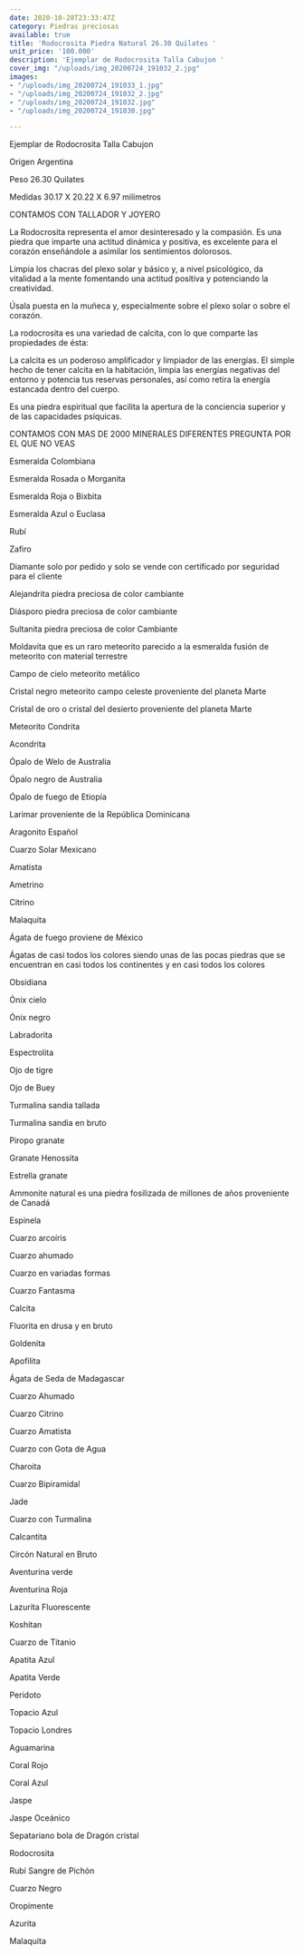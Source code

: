```yaml
---
date: 2020-10-28T23:33:47Z
category: Piedras preciosas
available: true
title: 'Rodocrosita Piedra Natural 26.30 Quilates '
unit_price: '100.000'
description: 'Ejemplar de Rodocrosita Talla Cabujon '
cover_img: "/uploads/img_20200724_191032_2.jpg"
images:
- "/uploads/img_20200724_191033_1.jpg"
- "/uploads/img_20200724_191032_2.jpg"
- "/uploads/img_20200724_191032.jpg"
- "/uploads/img_20200724_191030.jpg"

---
```

Ejemplar de Rodocrosita Talla Cabujon 

Origen Argentina 

Peso 26.30 Quilates 

Medidas 30.17 X 20.22 X 6.97 milímetros 

CONTAMOS CON TALLADOR Y JOYERO

La Rodocrosita representa el amor desinteresado y la compasión. Es una piedra que imparte una actitud dinámica y positiva, es excelente para el corazón enseñándole a asimilar los sentimientos dolorosos.

Limpia los chacras del plexo solar y básico y, a nivel psicológico, da vitalidad a la mente fomentando una actitud positiva y potenciando la creatividad.

Úsala puesta en la muñeca y, especialmente sobre el plexo solar o sobre el corazón.

La rodocrosita es una variedad de calcita, con lo que comparte las propiedades de ésta:

La calcita es un poderoso amplificador y limpiador de las energías. El simple hecho de tener calcita en la habitación, limpia las energías negativas del entorno y potencia tus reservas personales, así como retira la energía estancada dentro del cuerpo.

Es una piedra espiritual que facilita la apertura de la conciencia superior y de las capacidades psíquicas.

CONTAMOS CON MAS DE 2000 MINERALES DIFERENTES PREGUNTA POR EL QUE NO VEAS

Esmeralda Colombiana 

Esmeralda Rosada o Morganita

Esmeralda Roja o Bixbita

Esmeralda Azul o Euclasa 

Rubí 

Zafiro 

Diamante solo por pedido y solo se vende con certificado por seguridad para el cliente

Alejandrita piedra preciosa de color cambiante 

Diásporo piedra preciosa de color cambiante 

Sultanita piedra preciosa de color Cambiante 

Moldavita que es un raro meteorito parecido a la esmeralda fusión de meteorito con material terrestre 

Campo de cielo meteorito metálico 

Cristal negro meteorito campo celeste proveniente del planeta Marte 

Cristal de oro o cristal del desierto proveniente del planeta Marte 

Meteorito Condrita 

Acondrita 

Ópalo de Welo de Australia 

Ópalo negro de Australia 

Ópalo de fuego de Etiopía 

Larimar proveniente de la República Dominicana 

Aragonito Español 

Cuarzo Solar Mexicano 

Amatista 

Ametrino 

Citrino 

Malaquita 

Ágata de fuego proviene de México 

Ágatas de casi todos los colores siendo unas de las pocas piedras que se encuentran en casi todos los continentes y en casi todos los colores 

Obsidiana 

Ónix cielo 

Ónix negro 

Labradorita 

Espectrolita

Ojo de tigre 

Ojo de Buey

Turmalina sandia tallada 

Turmalina sandia en bruto 

Piropo granate 

Granate Henossita

Estrella granate 

Ammonite natural es una piedra fosilizada de millones de años proveniente de Canadá 

Espinela 

Cuarzo arcoíris 

Cuarzo ahumado 

Cuarzo en variadas formas 

Cuarzo Fantasma 

Calcita 

Fluorita en drusa y en bruto 

Goldenita 

Apofilita 

Ágata de Seda de Madagascar 

Cuarzo Ahumado 

Cuarzo Citrino 

Cuarzo Amatista 

Cuarzo con Gota de Agua 

Charoita 

Cuarzo Bipiramidal 

Jade 

Cuarzo con Turmalina

Calcantita

Circón Natural en Bruto

Aventurina verde 

Aventurina Roja

Lazurita Fluorescente 

Koshitan

Cuarzo de Titanio

Apatita Azul 

Apatita Verde 

Peridoto

Topacio Azul 

Topacio Londres

Aguamarina 

Coral Rojo 

Coral Azul 

Jaspe 

Jaspe Oceánico 

Sepatariano bola de Dragón cristal 

Rodocrosita 

Rubí Sangre de Pichón 

Cuarzo Negro 

Oropimente 

Azurita 

Malaquita